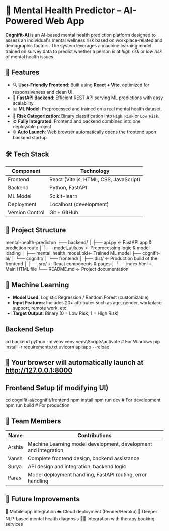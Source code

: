 # 🧠 Mental Health Predictor – AI-Powered Web App

**Cognifit-AI** is an AI-based mental health prediction platform designed to assess an individual's mental wellness risk based on workplace-related and demographic factors. The system leverages a machine learning model trained on survey data to predict whether a person is at *high risk* or *low risk* of mental health issues.


## 🚀 Features

- 🔍 **User-Friendly Frontend**: Built using **React + Vite**, optimized for responsiveness and clean UI.
- 🔗 **FastAPI Backend**: Efficient REST API serving ML predictions with easy scalability.
- 📊 **ML Model**: Preprocessed and trained on a real mental health dataset.
- 🎯 **Risk Categorization**: Binary classification into `High Risk` or `Low Risk`.
- ⚙️ **Fully Integrated**: Frontend and backend combined into one deployable project.
- 🌐 **Auto Launch**: Web browser automatically opens the frontend upon backend startup.


## 🛠️ Tech Stack

| Component | Technology |
|----------|-------------|
| Frontend | React (Vite.js, HTML, CSS, JavaScript) |
| Backend | Python, FastAPI |
| ML Model | Scikit-learn |
| Deployment | Localhost (development) |
| Version Control | Git + GitHub |


## 📁 Project Structure

mental-health-predictor/
├── backend/
│ ├── api.py ← FastAPI app & prediction route
│ ├── model_utils.py ← Preprocessing logic & model loading
│ ├── mental_health_model.pkl← Trained ML model
├── cognifit-ai/
│ └── cognifit/
│ └── frontend/
│ ├── dist/ ← Production build of the frontend
│ ├── src/ ← React components & pages
│ └── index.html ← Main HTML file
└── README.md ← Project documentation


## 🧠 Machine Learning
- **Model Used**: Logistic Regression / Random Forest (customizable)
- **Input Features**: Includes 20+ attributes such as age, gender, workplace support, remote work, etc.
- **Target Output**: Binary (0 = Low Risk, 1 = High Risk)


## Backend Setup
cd backend
python -m venv venv
venv\Scripts\activate   # For Windows
pip install -r requirements.txt
uvicorn api:app --reload
## 🔁 Your browser will automatically launch at http://127.0.0.1:8000

## Frontend Setup (if modifying UI)
cd cognifit-ai/cognifit/frontend
npm install
npm run dev       # For development
npm run build     # For production

## 👥 Team Members

| Name | Contributions |
|----------|-------------|
| Arshia | Machine Learning model development, development and integration |
| Vansh | Complete frontend design, backend assistance |
| Surya | API design and integration, backend logic |
| Paras | Model deployment handling, FastAPI routing, error handling |

## 📌 Future Improvements
📲 Mobile app integration
☁️ Cloud deployment (Render/Heroku)
🧬 Deeper NLP-based mental health diagnosis
👨‍⚕️ Integration with therapy booking services
